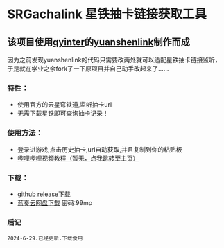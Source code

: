 # SRGachalink 星铁抽卡链接获取工具
## 该项目使用[qyinter](https://github.com/qyinter)的[yuanshenlink](https://github.com/qyinter/yuanshenlink)制作而成
因为之前发现yuanshenlink的代码只需要改两处就可以适配星铁抽卡链接监听，于是就在学业之余fork了一下原项目并自己动手改起来了……<br>
### 特性：
- 使用官方的云星穹铁道,监听抽卡url
- 无需下载星铁即可查询抽卡记录！
### 使用方法：
- 登录进游戏,点击历史抽卡,url自动获取,并且复制到你的粘贴板
- [哔哩哔哩视频教程（暂无，点我跳转至主页）](https://space.bilibili.com/1347891621/)
### 下载：
- [github release下载](https://github.com/NyaOH-Nahida/SRGachaLink/releases/download/Kotlin/SRGachaLink-release.apk)
- [蓝奏云网盘下载](https://nyaoh.lanzouq.com/iXMce230x88f) 密码:99mp

### 后记
    2024-6-29.已经更新.下载食用